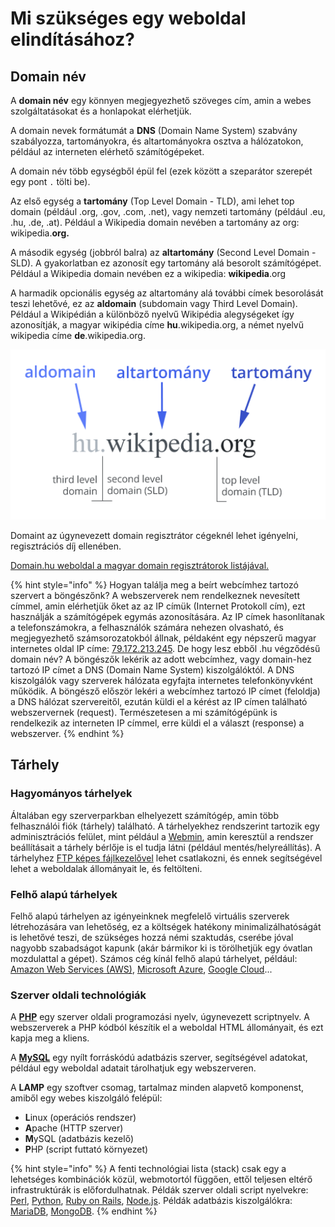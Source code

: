 # Mi szükséges egy weboldal elindításához?

## Domain név

A **domain név** egy könnyen megjegyezhető szöveges cím, amin a webes szolgáltatásokat és a honlapokat elérhetjük.

A domain nevek formátumát a **DNS** \(Domain Name System\) szabvány szabályozza, tartományokra, és altartományokra osztva a hálózatokon, például az interneten elérhető számítógépeket.

A domain név több egységből épül fel \(ezek között a szeparátor szerepét egy pont `.` tölti be\). 

Az első egység a **tartomány** \(Top Level Domain - TLD\), ami lehet top domain \(például .org, .gov, .com, .net\), vagy nemzeti tartomány \(például .eu, .hu, .de, .at\). Például a Wikipedia domain nevében a tartomány az org: wikipedia.**org.**

A második egység \(jobbról balra\) az **altartomány** \(Second Level Domain - SLD\). A gyakorlatban ez azonosít egy tartomány alá besorolt számítógépet. Például a Wikipedia domain nevében ez a wikipedia: **wikipedia**.org

A harmadik opcionális egység az altartomány alá további címek besorolását teszi lehetővé, ez az **aldomain** \(subdomain vagy Third Level Domain\). Például a Wikipédián a különböző nyelvű Wikipédia alegységeket így azonosítják, a magyar wikipédia címe **hu**.wikipedia.org, a német nyelvű wikipedia címe **de**.wikipedia.org.

![](../.gitbook/assets/domain.png)

Domaint az úgynevezett domain regisztrátor cégeknél lehet igényelni, regisztrációs díj ellenében.

[Domain.hu weboldal a magyar domain regisztrátorok listájával.](http://www.domain.hu/domain/)

{% hint style="info" %}
Hogyan találja meg a beírt webcímhez tartozó szervert a böngészőnk? A webszerverek nem rendelkeznek nevesített címmel, amin elérhetjük őket az az IP címük \(Internet Protokoll cím\), ezt használják a számítógépek egymás azonosítására. Az IP címek hasonlítanak a telefonszámokra, a felhasználók számára nehezen olvasható, és megjegyezhető számsorozatokból állnak, példaként egy népszerű magyar internetes oldal IP címe: [79.172.213.245](http://194.143.245.39/). De hogy lesz ebből .hu végződésű domain név?  A böngészők lekérik az adott webcímhez, vagy domain-hez tartozó IP címet a DNS \(Domain Name System\) kiszolgálóktól. A DNS kiszolgálók vagy szerverek hálózata egyfajta internetes telefonkönyvként működik. A böngésző először lekéri a webcímhez tartozó IP címet \(feloldja\) a DNS hálózat szervereitől, ezután küldi el a kérést az IP címen található webszervernek \(request\). Természetesen a mi számítógépünk is rendelkezik az interneten IP címmel, erre küldi el a választ \(response\) a webszerver.
{% endhint %}

## Tárhely

### Hagyományos tárhelyek

Általában egy szerverparkban elhelyezett számítógép, amin több felhasználói fiók \(tárhely\) található. A tárhelyekhez rendszerint tartozik egy adminisztrációs felület, mint például a [Webmin](http://www.webmin.com/), amin keresztül a rendszer beállításait a tárhely bérlője is el tudja látni \(például mentés/helyreállítás\). A tárhelyhez [FTP képes fájlkezelővel](https://filezilla-project.org/) lehet csatlakozni, és ennek segítségével lehet a weboldalak állományait le, és feltölteni.

### Felhő alapú tárhelyek

Felhő alapú tárhelyen az igényeinknek megfelelő virtuális szerverek létrehozására van lehetőség, ez a költségek hatékony minimalizálhatóságát is lehetővé teszi, de szükséges hozzá némi szaktudás, cserébe jóval nagyobb szabadságot kapunk \(akár bármikor ki is törölhetjük egy óvatlan mozdulattal a gépet\). Számos cég kínál felhő alapú tárhelyet, például: [Amazon Web Services \(AWS\)](https://aws.amazon.com/), [Microsoft Azure](https://azure.microsoft.com/hu-hu/), [Google Cloud](https://cloud.google.com/products/compute/)...

### Szerver oldali technológiák

A [**PHP**](https://php.net/) egy szerver oldali programozási nyelv, úgynevezett scriptnyelv. A webszerverek a PHP kódból készítik el a weboldal HTML állományait, és ezt kapja meg a kliens.

A [**MySQL**](https://www.mysql.com/) egy nyílt forráskódú adatbázis szerver, segítségével adatokat, például egy weboldal adatait tárolhatjuk egy webszerveren.

A **LAMP** egy szoftver csomag, tartalmaz minden alapvető komponenst, amiből egy webes kiszolgáló felépül:

* **L**inux \(operációs rendszer\)
* **A**pache \(HTTP szerver\)
* **M**ySQL \(adatbázis kezelő\)
* **P**HP \(script futtató környezet\)

{% hint style="info" %}
A fenti technológiai lista \(stack\) csak egy a lehetséges kombinációk közül, webmotortól függően, ettől teljesen eltérő infrastruktúrák is előfordulhatnak. Példák szerver oldali script nyelvekre: [Perl](https://www.perl.org/), [Python](https://www.python.org/), [Ruby on Rails](https://rubyonrails.org/), [Node.js](https://nodejs.org/en/). Példák adatbázis kiszolgálókra: [MariaDB](https://mariadb.com/), [MongoDB](https://www.mongodb.com/).
{% endhint %}


